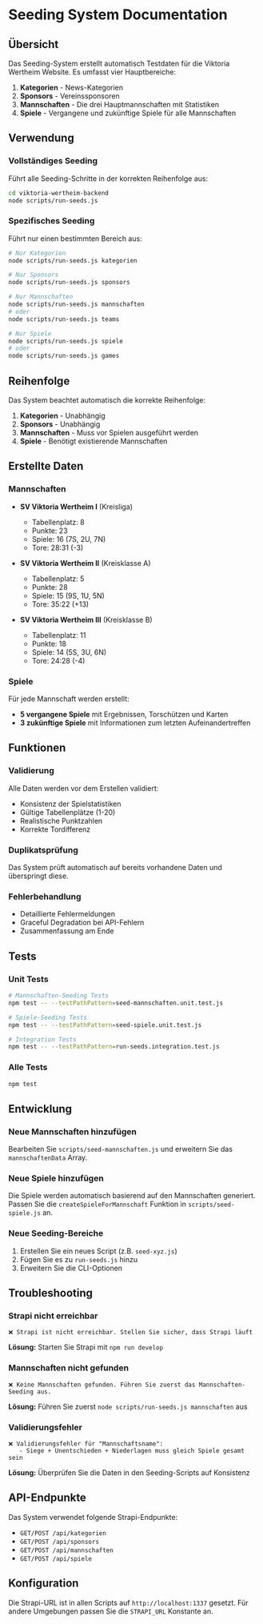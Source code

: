 # Seeding System Documentation

## Übersicht

Das Seeding-System erstellt automatisch Testdaten für die Viktoria Wertheim Website. Es umfasst vier Hauptbereiche:

1. **Kategorien** - News-Kategorien
2. **Sponsors** - Vereinssponsoren
3. **Mannschaften** - Die drei Hauptmannschaften mit Statistiken
4. **Spiele** - Vergangene und zukünftige Spiele für alle Mannschaften

## Verwendung

### Vollständiges Seeding

Führt alle Seeding-Schritte in der korrekten Reihenfolge aus:

```bash
cd viktoria-wertheim-backend
node scripts/run-seeds.js
```

### Spezifisches Seeding

Führt nur einen bestimmten Bereich aus:

```bash
# Nur Kategorien
node scripts/run-seeds.js kategorien

# Nur Sponsors
node scripts/run-seeds.js sponsors

# Nur Mannschaften
node scripts/run-seeds.js mannschaften
# oder
node scripts/run-seeds.js teams

# Nur Spiele
node scripts/run-seeds.js spiele
# oder
node scripts/run-seeds.js games
```

## Reihenfolge

Das System beachtet automatisch die korrekte Reihenfolge:

1. **Kategorien** - Unabhängig
2. **Sponsors** - Unabhängig
3. **Mannschaften** - Muss vor Spielen ausgeführt werden
4. **Spiele** - Benötigt existierende Mannschaften

## Erstellte Daten

### Mannschaften

- **SV Viktoria Wertheim I** (Kreisliga)
  - Tabellenplatz: 8
  - Punkte: 23
  - Spiele: 16 (7S, 2U, 7N)
  - Tore: 28:31 (-3)

- **SV Viktoria Wertheim II** (Kreisklasse A)
  - Tabellenplatz: 5
  - Punkte: 28
  - Spiele: 15 (9S, 1U, 5N)
  - Tore: 35:22 (+13)

- **SV Viktoria Wertheim III** (Kreisklasse B)
  - Tabellenplatz: 11
  - Punkte: 18
  - Spiele: 14 (5S, 3U, 6N)
  - Tore: 24:28 (-4)

### Spiele

Für jede Mannschaft werden erstellt:
- **5 vergangene Spiele** mit Ergebnissen, Torschützen und Karten
- **3 zukünftige Spiele** mit Informationen zum letzten Aufeinandertreffen

## Funktionen

### Validierung

Alle Daten werden vor dem Erstellen validiert:
- Konsistenz der Spielstatistiken
- Gültige Tabellenplätze (1-20)
- Realistische Punktzahlen
- Korrekte Tordifferenz

### Duplikatsprüfung

Das System prüft automatisch auf bereits vorhandene Daten und überspringt diese.

### Fehlerbehandlung

- Detaillierte Fehlermeldungen
- Graceful Degradation bei API-Fehlern
- Zusammenfassung am Ende

## Tests

### Unit Tests

```bash
# Mannschaften-Seeding Tests
npm test -- --testPathPattern=seed-mannschaften.unit.test.js

# Spiele-Seeding Tests
npm test -- --testPathPattern=seed-spiele.unit.test.js

# Integration Tests
npm test -- --testPathPattern=run-seeds.integration.test.js
```

### Alle Tests

```bash
npm test
```

## Entwicklung

### Neue Mannschaften hinzufügen

Bearbeiten Sie `scripts/seed-mannschaften.js` und erweitern Sie das `mannschaftenData` Array.

### Neue Spiele hinzufügen

Die Spiele werden automatisch basierend auf den Mannschaften generiert. Passen Sie die `createSpieleForMannschaft` Funktion in `scripts/seed-spiele.js` an.

### Neue Seeding-Bereiche

1. Erstellen Sie ein neues Script (z.B. `seed-xyz.js`)
2. Fügen Sie es zu `run-seeds.js` hinzu
3. Erweitern Sie die CLI-Optionen

## Troubleshooting

### Strapi nicht erreichbar

```
❌ Strapi ist nicht erreichbar. Stellen Sie sicher, dass Strapi läuft
```

**Lösung:** Starten Sie Strapi mit `npm run develop`

### Mannschaften nicht gefunden

```
❌ Keine Mannschaften gefunden. Führen Sie zuerst das Mannschaften-Seeding aus.
```

**Lösung:** Führen Sie zuerst `node scripts/run-seeds.js mannschaften` aus

### Validierungsfehler

```
❌ Validierungsfehler für "Mannschaftsname":
   - Siege + Unentschieden + Niederlagen muss gleich Spiele gesamt sein
```

**Lösung:** Überprüfen Sie die Daten in den Seeding-Scripts auf Konsistenz

## API-Endpunkte

Das System verwendet folgende Strapi-Endpunkte:

- `GET/POST /api/kategorien`
- `GET/POST /api/sponsors`
- `GET/POST /api/mannschaften`
- `GET/POST /api/spiele`

## Konfiguration

Die Strapi-URL ist in allen Scripts auf `http://localhost:1337` gesetzt. Für andere Umgebungen passen Sie die `STRAPI_URL` Konstante an.